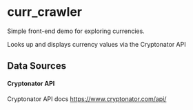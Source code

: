 # curr_crawler

Simple front-end demo for exploring currencies.

Looks up and displays currency values via the Cryptonator API

## Data Sources

#### Cryptonator API

Cryptonator API docs
https://www.cryptonator.com/api/
